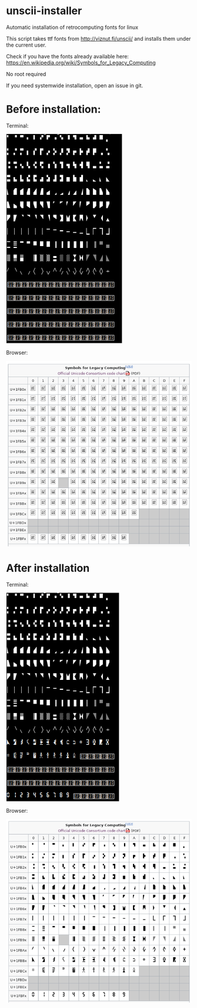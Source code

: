 # unscii-installer
Automatic installation of retrocomputing fonts for linux

This script takes ttf fonts from http://viznut.fi/unscii/
and installs them under the current user.

Check if you have the fonts already available here: https://en.wikipedia.org/wiki/Symbols_for_Legacy_Computing

No root required

If you need systemwide installation, open an issue in git.

# Before installation:

Terminal:

![before terminal](https://github.com/Gunstick/unscii-installer/raw/main/before-installation-terminal.png)

Browser:

![before browser](https://github.com/Gunstick/unscii-installer/raw/main/before-installation-browser.png)

# After installation

Terminal:

![after terminal](https://github.com/Gunstick/unscii-installer/raw/main/after-installation-terminal.png)

Browser:

![after browser](https://github.com/Gunstick/unscii-installer/raw/main/after-installation-browser.png)


